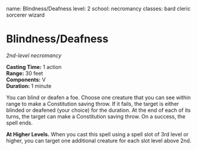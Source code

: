 name: Blindness/Deafness level: 2 school: necromancy classes: bard cleric sorcerer wizard

# Blindness/Deafness
_2nd-level necromancy_

**Casting Time:** 1 action   
**Range:** 30 feet   
**Components:** V   
**Duration:** 1 minute

You can blind or deafen a foe. Choose one creature that you can see within range to make a Constitution saving throw. If it fails, the target is either blinded or deafened (your choice) for the duration. At the end of each of its turns, the target can make a Constitution saving throw. On a success, the spell ends.

**At Higher Levels.** When you cast this spell using a spell slot of 3rd level or higher, you can target one additional creature for each slot level above 2nd. 